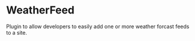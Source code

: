 WeatherFeed
======

Plugin to allow developers to easily add one or more weather forcast feeds to a site.
